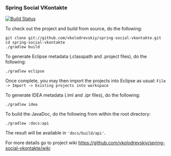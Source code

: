 ### Spring Social VKontakte
[![Build Status](http://fugru.com/jenkins/buildStatus/icon?job=spring-social-vkontakte)](http://fugru.com/jenkins/job/spring-social-vkontakte/)

To check out the project and build from source, do the following:

```
git clone git://github.com/vkolodrevskiy/spring-social-vkontakte.git
cd spring-social-vkontakte
./gradlew build
```

To generate Eclipse metadata (.classpath and .project files), do the following:

```
./gradlew eclipse
```

Once complete, you may then import the projects into Eclipse as usual:
 `File -> Import -> Existing projects into workspace`

To generate IDEA metadata (.iml and .ipr files), do the following:

```
./gradlew idea
```

To build the JavaDoc, do the following from within the root directory:

```
./gradlew :docs:api
```

The result will be available in `'docs/build/api'`.

For more details go to project wiki https://github.com/vkolodrevskiy/spring-social-vkontakte/wiki
